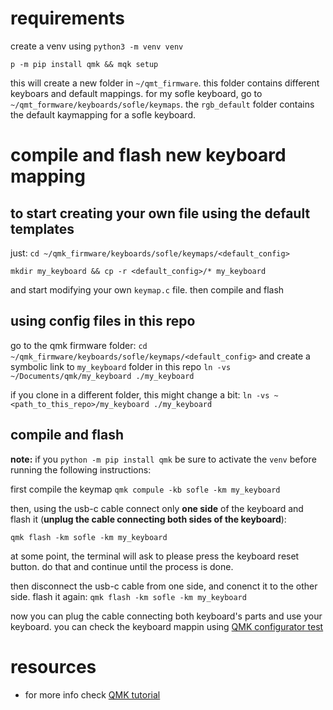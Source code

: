 # requirements
create a venv using `python3 -m venv venv`

```p -m pip install qmk && mqk setup```

this will create a new folder in `~/qmt_firmware`. this folder contains different keyboars and default mappings. for my sofle keyboard, go to `~/qmt_formware/keyboards/sofle/keymaps`. the `rgb_default` folder contains the default kaymapping for a sofle keyboard. 

# compile and flash new keyboard mapping
## to start creating your own file using the default templates
just:
```cd ~/qmk_firmware/keyboards/sofle/keymaps/<default_config>```

```mkdir my_keyboard && cp -r <default_config>/* my_keyboard```

and start modifying your own `keymap.c` file. then compile and flash

## using config files in this repo 
go to the qmk firmware folder:
```cd ~/qmk_firmware/keyboards/sofle/keymaps/<default_config>```
and create a symbolic link to `my_keyboard` folder in this repo
```ln -vs ~/Documents/qmk/my_keyboard ./my_keyboard```

if you clone in a different folder, this might change a bit:
```ln -vs ~<path_to_this_repo>/my_keyboard ./my_keyboard```

## compile and flash
**note:** if you `python -m pip install qmk` be sure to activate the `venv` before running the following instructions:

first compile the keymap
```qmk compule -kb sofle -km my_keyboard```

then, using the usb-c cable connect only **one side** of the keyboard and flash it (**unplug the cable connecting both sides of the keyboard**):

```qmk flash -km sofle -km my_keyboard```

at some point, the terminal will ask to please press the keyboard reset button. do that and continue until the process is done.

then disconnect the usb-c cable from one side, and conenct it to the other side. flash it again:
```qmk flash -km sofle -km my_keyboard```

now you can plug the cable connecting both keyboard's parts and use your keyboard. you can check the keyboard mappin using [QMK configurator test](https://config.qmk.fm/#/test)

# resources
- for more info check [QMK tutorial](https://docs.qmk.fm/newbs)
